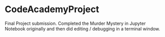 # CodeAcademyProject
Final Project submission.  Completed the Murder Mystery in Jupyter Notebook originally and then did editing / debugging in a terminal window. 
